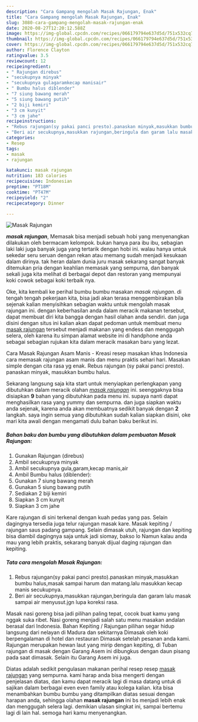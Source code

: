```yaml
---
description: "Cara Gampang mengolah Masak Rajungan, Enak"
title: "Cara Gampang mengolah Masak Rajungan, Enak"
slug: 3080-cara-gampang-mengolah-masak-rajungan-enak
date: 2020-08-27T12:20:12.588Z
image: https://img-global.cpcdn.com/recipes/066179794e637d5d/751x532cq70/masak-rajungan-foto-resep-utama.jpg
thumbnail: https://img-global.cpcdn.com/recipes/066179794e637d5d/751x532cq70/masak-rajungan-foto-resep-utama.jpg
cover: https://img-global.cpcdn.com/recipes/066179794e637d5d/751x532cq70/masak-rajungan-foto-resep-utama.jpg
author: Florence Clayton
ratingvalue: 3.5
reviewcount: 12
recipeingredient:
- " Rajungan direbus"
- "secukupnya minyak"
- "secukupnya gulagaramkecap manisair"
- " Bumbu halus diblender"
- "7 siung bawang merah"
- "5 siung bawang putih"
- "2 biji kemiri"
- "3 cm kunyit"
- "3 cm jahe"
recipeinstructions:
- "Rebus rajungan(sy pakai panci presto).panaskan minyak,masukkan bumbu halus,masak sampai harum dan matang.lalu masukkan kecap manis secukupnya."
- "Beri air secukupnya,masukkan rajungan,beringula dan garam lalu masak sampai air menyusut.jgn lupa koreksi rasa."
categories:
- Resep
tags:
- masak
- rajungan

katakunci: masak rajungan 
nutrition: 183 calories
recipecuisine: Indonesian
preptime: "PT18M"
cooktime: "PT47M"
recipeyield: "2"
recipecategory: Dinner

---
```



![Masak Rajungan](https://img-global.cpcdn.com/recipes/066179794e637d5d/751x532cq70/masak-rajungan-foto-resep-utama.jpg)

<b><i>masak rajungan</i></b>, Memasak bisa menjadi sebuah hobi yang menyenangkan dilakukan oleh bermacam kelompok. bukan hanya para ibu ibu, sebagian laki laki juga banyak juga yang tertarik dengan hobi ini. walau hanya untuk sekedar seru seruan dengan rekan atau memang sudah menjadi kesukaan dalam dirinya. tak heran dalam dunia juru masak sekarang sangat banyak ditemukan pria dengan keahlian memasak yang sempurna, dan banyak sekali juga kita melihat di berbagai depot dan restoran yang mempunyai koki cowok sebagai koki terbaik nya.

Oke, kita kembali ke perihal bumbu bumbu masakan <i>masak rajungan</i>. di tengah tengah pekerjaan kita, bisa jadi akan terasa menggembirakan bila sejenak kalian menyisihkan sebagian waktu untuk mengolah masak rajungan ini. dengan keberhasilan anda dalam meracik makanan tersebut, dapat membuat diri kita bangga dengan hasil olahan anda sendiri. dan juga disini dengan situs ini kalian akan dapat pedoman untuk membuat menu <u>masak rajungan</u> tersebut menjadi makanan yang endess dan menggugah selera, oleh karena itu simpan alamat website ini di handphone anda sebagai sebagian rujukan kita dalam meracik masakan baru yang lezat.

Cara Masak Rajungan Asam Manis - Kreasi resep masakan khas Indonesia cara memasak rajungan asam manis dan menu praktis sehari hari. Masakan simple dengan cita rasa yg enak. Rebus rajungan (sy pakai panci presto). panaskan minyak, masukkan bumbu halus.


Sekarang langsung saja kita start untuk menyiapkan perlengkapan yang dibutuhkan dalam meracik olahan <u><i>masak rajungan</i></u> ini. seenggaknya bisa disiapkan <b>9</b> bahan yang dibutuhkan pada menu ini. supaya nanti dapat menghasilkan rasa yang yummy dan sempurna. dan juga siapkan waktu anda sejenak, karena anda akan membuatnya sedikit banyak dengan <b>2</b> langkah. saya ingin semua yang dibutuhkan sudah kalian siapkan disini, oke mari kita awali dengan mengamati dulu bahan baku berikut ini.

<!--inarticleads1-->

##### Bahan baku dan bumbu yang dibutuhkan dalam pembuatan Masak Rajungan:

1. Gunakan  Rajungan (direbus)
1. Ambil secukupnya minyak
1. Ambil secukupnya gula,garam,kecap manis,air
1. Ambil  Bumbu halus (diblender):
1. Gunakan 7 siung bawang merah
1. Gunakan 5 siung bawang putih
1. Sediakan 2 biji kemiri
1. Siapkan 3 cm kunyit
1. Siapkan 3 cm jahe


Kare rajungan di sini terkenal dengan kuah pedas yang pas. Selain dagingnya tersedia juga telur rajungan masak kare. Masak kepiting / rajungan saus padang gampang. Selain dimasak utuh, rajungan dan kepiting bisa diambil dagingnya saja untuk jadi siomay, bakso lo Namun kalau anda mau yang lebih praktis, sekarang banyak dijual daging rajungan dan kepiting. 

<!--inarticleads2-->

##### Tata cara mengolah Masak Rajungan:

1. Rebus rajungan(sy pakai panci presto).panaskan minyak,masukkan bumbu halus,masak sampai harum dan matang.lalu masukkan kecap manis secukupnya.
1. Beri air secukupnya,masukkan rajungan,beringula dan garam lalu masak sampai air menyusut.jgn lupa koreksi rasa.


Masak nasi goreng bisa jadi pilihan paling tepat, cocok buat kamu yang nggak suka ribet. Nasi goreng menjadi salah satu menu masakan andalan berasal dari Indonesia. Bahan Kepiting / Rajungan pilihan segar hidup langsung dari nelayan di Madura dan sekitarnya Dimasak oleh koki berpengalaman di hotel dan restauran Dimasak setelah pesanan anda kami. Rajungan merupakan hewan laut yang mirip dengan kepiting, di Tuban rajungan di masak dengan Garang Asem ini dibungkus dengan daun pisang pada saat dimasak. Selain itu Garang Asem ini juga. 

Diatas adalah sedikit pengulasan makanan perihal resep resep <u>masak rajungan</u> yang sempurna. kami harap anda bisa mengerti dengan penjelasan diatas, dan kamu dapat meracik lagi di masa datang untuk di sajikan dalam berbagai even even family atau kolega kalian. kita bisa menambahkan bumbu bumbu yang ditampilkan diatas sesuai dengan harapan anda, sehingga olahan <b>masak rajungan</b> ini bs menjadi lebih enak dan menggugah selera lagi. demikian ulasan singkat ini, sampai bertemu lagi di lain hal. semoga hari kamu menyenangkan.
